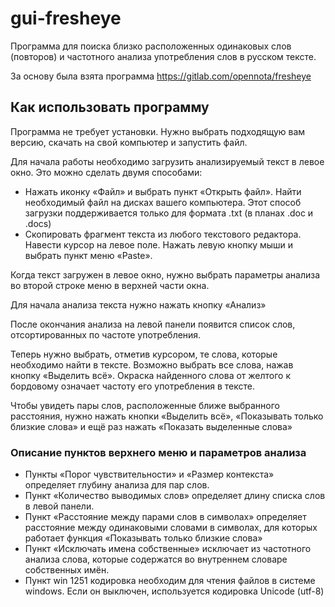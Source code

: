 # gui-fresheye

Программа для поиска близко расположенных одинаковых слов (повторов) и частотного анализа употребления слов в русском тексте.

За основу была взята программа https://gitlab.com/opennota/fresheye

## Как использовать программу

Программа не требует установки. Нужно выбрать подходящую вам версию, скачать на свой компьютер и запустить файл.

Для начала работы необходимо загрузить анализируемый текст в левое окно. Это можно сделать двумя способами:

* Нажать иконку «Файл» и выбрать пункт «Открыть файл». Найти необходимый файл на дисках вашего компьютера.
Этот способ загрузки поддерживается только для формата .txt (в планах .doc и .docs)
* Скопировать фрагмент текста из любого текстового редактора. Навести курсор на левое поле.
Нажать левую кнопку мыши и выбрать пункт меню «Paste».

Когда текст загружен в левое окно, нужно выбрать параметры анализа во второй строке меню в верхней части окна.

Для начала анализа текста нужно нажать кнопку «Анализ»

После окончания анализа на левой панели появится список слов, отсортированных по частоте употребления.

Теперь нужно выбрать, отметив курсором, те слова, которые необходимо найти в тексте.
Возможно выбрать все слова, нажав кнопку «Выделить всё». Окраска найденного слова от
желтого к бордовому означает частоту его употребления в тексте.

Чтобы увидеть пары слов, расположенные ближе выбранного расстояния, нужно нажать кнопки
«Выделить всё», «Показывать только близкие слова» и ещё раз нажать «Показать выделенные
слова»

### Описание пунктов верхнего меню и параметров анализа

* Пункты «Порог чувствительности» и «Размер контекста» определяет глубину анализа для пар
слов.
* Пункт «Количество выводимых слов» определяет длину списка слов в левой панели.
* Пункт «Расстояние между парами слов в символах» определяет расстояние между одинаковыми
словами в символах, для которых работает функция «Показывать только близкие слова»
* Пункт «Исключать имена собственные» исключает из частотного анализа слова, которые
содержатся во внутреннем словаре собственных имён.
* Пункт win 1251 кодировка необходим для чтения файлов в системе windows. Если он выключен,
используется кодировка Unicode (utf-8)
